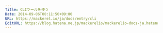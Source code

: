 ```yaml
---
Title: CLIツールを使う
Date: 2014-09-06T00:11:50+09:00
URL: https://mackerel.io/ja/docs/entry/cli
EditURL: https://blog.hatena.ne.jp/mackerelio/mackerelio-docs-ja.hatenablog.mackerel.io/atom/entry/12921228815732107328
---
```


